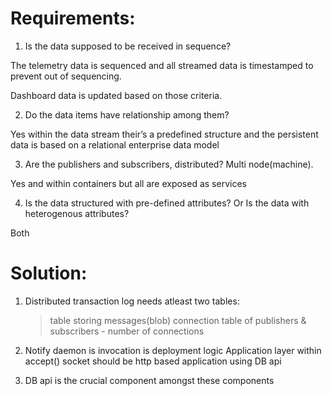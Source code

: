 
Requirements:
============


1) Is the data supposed to be received in sequence?

The telemetry data is sequenced and all streamed data is timestamped to prevent out of sequencing.

Dashboard data is updated based on those criteria.

 

2) Do the data items have relationship among them?

Yes within the data stream their’s a predefined structure and the persistent data is based on a relational enterprise data model

 

3) Are the publishers and subscribers, distributed? Multi node(machine).

Yes and within containers but all are exposed as services

 

4) Is the data structured with pre-defined attributes? Or Is the data with heterogenous attributes?

Both



Solution:
=========

1) Distributed transaction log needs atleast two tables:
     > table storing messages(blob)
     > connection table of publishers & subscribers - number of connections

2) Notify daemon is invocation is deployment logic 
   Application layer within accept() socket should be http based application using DB api

3) DB api is the crucial component amongst these components



